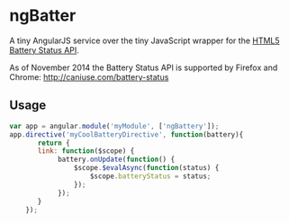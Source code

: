 # ngBatter

A tiny AngularJS service over the tiny JavaScript wrapper for the [HTML5 Battery Status API](http://www.w3.org/TR/battery-status/).

As of November 2014 the Battery Status API is supported by Firefox and Chrome: http://caniuse.com/battery-status

## Usage

```javascript
var app = angular.module('myModule', ['ngBattery']);
app.directive('myCoolBatteryDirective', function(battery){
       return {
       link: function($scope) {
            battery.onUpdate(function() {
                $scope.$evalAsync(function(status) {
                    $scope.batteryStatus = status;
                });
            });
       }
    });
```